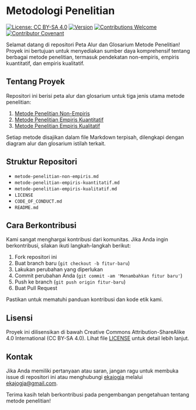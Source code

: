 # Metodologi Penelitian

[![License: CC BY-SA 4.0](https://img.shields.io/badge/License-CC%20BY--SA%204.0-lightgrey.svg)](https://creativecommons.org/licenses/by-sa/4.0/)
[![Version](https://img.shields.io/badge/version-1.0.0-blue.svg)](https://github.com/ekajogja/metodologi-penelitian/releases)
[![Contributions Welcome](https://img.shields.io/badge/contributions-welcome-brightgreen.svg?style=flat)](https://github.com/ekajogja/metodologi-penelitian/issues)
[![Contributor Covenant](https://img.shields.io/badge/Contributor%20Covenant-2.1-4baaaa.svg)](CODE_OF_CONDUCT.md)

Selamat datang di repositori Peta Alur dan Glosarium Metode Penelitian! Proyek ini bertujuan untuk menyediakan sumber daya komprehensif tentang berbagai metode penelitian, termasuk pendekatan non-empiris, empiris kuantitatif, dan empiris kualitatif.

## Tentang Proyek

Repositori ini berisi peta alur dan glosarium untuk tiga jenis utama metode penelitian:

1. [Metode Penelitian Non-Empiris](metode-penelitian-non-empiris.md)
2. [Metode Penelitian Empiris Kuantitatif](metode-penelitian-empiris-kuantitatif.md)
3. [Metode Penelitian Empiris Kualitatif](metode-penelitian-empiris-kualitatif.md)

Setiap metode disajikan dalam file Markdown terpisah, dilengkapi dengan diagram alur dan glosarium istilah terkait.

## Struktur Repositori

- `metode-penelitian-non-empiris.md`
- `metode-penelitian-empiris-kuantitatif.md`
- `metode-penelitian-empiris-kualitatif.md`
- `LICENSE`
- `CODE_OF_CONDUCT.md`
- `README.md`

## Cara Berkontribusi

Kami sangat menghargai kontribusi dari komunitas. Jika Anda ingin berkontribusi, silakan ikuti langkah-langkah berikut:

1. Fork repositori ini
2. Buat branch baru (`git checkout -b fitur-baru`)
3. Lakukan perubahan yang diperlukan
4. Commit perubahan Anda (`git commit -am 'Menambahkan fitur baru'`)
5. Push ke branch (`git push origin fitur-baru`)
6. Buat Pull Request

Pastikan untuk mematuhi panduan kontribusi dan kode etik kami.

## Lisensi

Proyek ini dilisensikan di bawah Creative Commons Attribution-ShareAlike 4.0 International (CC BY-SA 4.0). Lihat file [LICENSE](LICENSE) untuk detail lebih lanjut.

## Kontak

Jika Anda memiliki pertanyaan atau saran, jangan ragu untuk membuka issue di repositori ini atau menghubungi [ekajogja](https://github.com/ekajogja) melalui <ekajogja@gmail.com>.

Terima kasih telah berkontribusi pada pengembangan pengetahuan tentang metode penelitian!